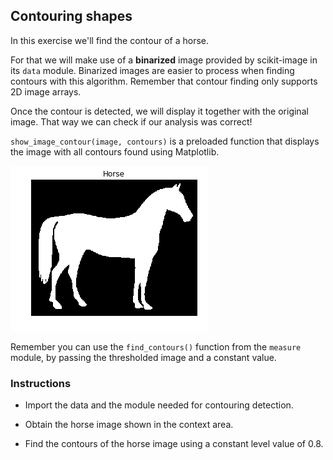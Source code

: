 ## Contouring shapes

In this exercise we'll find the contour of a horse.

For that we will make use of a **binarized** image provided by scikit-image in its `data` module. Binarized images are easier to process when finding contours with this algorithm. Remember that contour finding only supports 2D image arrays.

Once the contour is detected, we will display it together with the original image. That way we can check if our analysis was correct!

`show_image_contour(image, contours)` is a preloaded function that displays the image with all contours found using Matplotlib.

![Shape of a horse in black and white](i/8.png)

Remember you can use the `find_contours()` function from the `measure` module, by passing the thresholded image and a constant value.

### Instructions

- Import the data and the module needed for contouring detection.

- Obtain the horse image shown in the context area.

- Find the contours of the horse image using a constant level value of 0.8.
